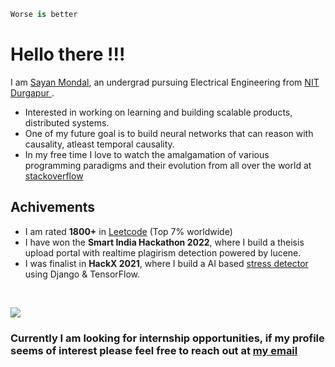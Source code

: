 ```c#
Worse is better
```
# Hello there !!! 

I am [Sayan Mondal](http://sayanmondal.tech/), an undergrad pursuing Electrical Engineering from <a href="https://nitdgp.ac.in/"> NIT Durgapur </a> . <br>

- Interested in working on learning and building scalable products, distributed systems.
- One of my future goal is to build neural networks that can reason with causality, atleast temporal causality.
- In my free time I love to watch the amalgamation of various programming paradigms and their evolution from all over the world at <a href="https://stackoverflow.com/users/16361344/cshelly" >stackoverflow  </a>

## Achivements 

- I am rated **1800+** in [Leetcode](https://leetcode.com/sasageyo/) (Top 7% worldwide)
- I have won the **Smart India Hackathon 2022**, where I build a theisis upload portal with realtime plagirism detection powered by lucene.
- I was finalist in **HackX 2021**, where I build a AI based [stress detector](https://github.com/sa-y-an/retro) using Django & TensorFlow. 



<br/>

[![](https://cp-logo.vercel.app/leetcode/sasageyo)](https://leetcode.com/sasageyo/)

### Currently I am looking for internship opportunities, if my profile seems of interest please feel free to reach out at <a href="mailto:sayan.ee.nitd@gmail.com"> my email </a> 

<!--
## Snake Game Nostalgia on contribution graph !
![snake gif](https://github.com/sa-y-an/snake/blob/output/github-contribution-grid-snake.svg)

[Code Repo for the above animation](https://github.com/sa-y-an/snake)

**sayan-mondal-tech/sayan-mondal-tech** is a ✨ _special_ ✨ repository because its `README.md` (this file) appears on your GitHub profile.

Here are some ideas to get you started:

![Top Langs](https://github-readme-stats.vercel.app/api/top-langs/?username=sa-y-an)
<br>
<br>

<br>

![Sayan's GitHub stats](https://github-readme-stats.vercel.app/api?username=sa-y-an&hide=stars&count_private=true)

<br>
- 🔭 I’m currently working on ...
- 🌱 I’m currently learning ...
- 👯 I’m looking to collaborate on ...
- 🤔 I’m looking for help with ...
- 💬 Ask me about ...
- 📫 How to reach me: ...
- 😄 Pronouns: ...
- ⚡ Fun fact: ...
-->

